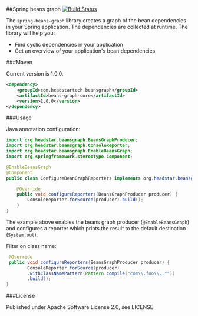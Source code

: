 ##Spring beans graph [![Build Status](https://travis-ci.org/headstar/spring-beans-graph.svg?branch=master)](https://travis-ci.org/headstar/spring-beans-graph)

The `spring-beans-graph` library creates a graph of the bean dependencies in your Spring application. The dependencies are collected at runtime. The library will help you:

* Find cyclic dependencies in your application
* Get an overview of your application's bean dependencies

###Maven

Current version is 1.0.0.

```xml
<dependency>
    <groupId>com.headstartech.beansgraph</groupId>
    <artifactId>beans-graph-core</artifactId>
    <version>1.0.0</version>
</dependency>
```

###Usage


Java annotation configuration:

```java
import org.headstar.beansgraph.BeansGraphProducer;
import org.headstar.beansgraph.ConsoleReporter;
import org.headstar.beansgraph.EnableBeansGraph;
import org.springframework.stereotype.Component;

@EnableBeansGraph
@Component
public class ConfigureBeanGraphReporters implements org.headstar.beansgraph.BeanGraphConfigurer {

    @Override
    public void configureReporters(BeansGraphProducer producer) {
        ConsoleReporter.forSource(producer).build();
    }
}
```
The example above enables the beans graph producer (`@EnableBeansGraph`) and configures a reporter which prints the result to the default destination (`System.out`).

Filter on class name:
```java
 @Override
 public void configureReporters(BeansGraphProducer producer) {
        ConsoleReporter.forSource(producer)
        .withClassNamePattern(Pattern.compile("com\\.foo\\..*"))
        .build();
}
```


###License

Published under Apache Software License 2.0, see LICENSE
